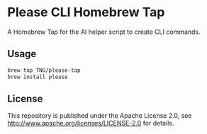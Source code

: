 # Please CLI Homebrew Tap

A Homebrew Tap for the AI helper script to create CLI commands.

## Usage

```bash
brew tap TNG/please-tap
brew install please
```

## License

This repository is published under the Apache License 2.0, see http://www.apache.org/licenses/LICENSE-2.0 for details.

